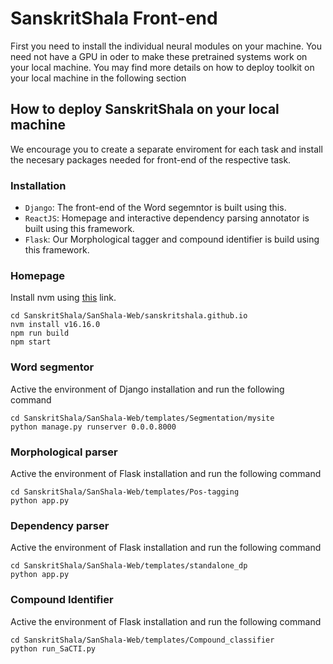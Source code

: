# SanskritShala Front-end
First you need to install the individual neural modules on your machine. You need not have a GPU in oder to make these pretrained systems work on your local machine. You may find more details on how to deploy toolkit on your local machine in the following section

## How to deploy SanskritShala on your local machine
We encourage you to create a separate enviroment for each task and install the necesary packages needed for front-end of the respective task.

### Installation
* `Django`: The front-end of the Word segemntor is built using this.
* `ReactJS`: Homepage and interactive dependency parsing annotator is built using this framework.
* `Flask`: Our Morphological tagger and compound identifier is build using this framework.

### Homepage
Install nvm using [this](https://gist.github.com/d2s/372b5943bce17b964a79) link.
```
cd SanskritShala/SanShala-Web/sanskritshala.github.io
nvm install v16.16.0
npm run build
npm start
```

### Word segmentor
Active the environment of Django installation and run the following command
```
cd SanskritShala/SanShala-Web/templates/Segmentation/mysite
python manage.py runserver 0.0.0.8000
```

### Morphological parser
Active the environment of Flask installation and run the following command
```
cd SanskritShala/SanShala-Web/templates/Pos-tagging
python app.py
```

### Dependency parser
Active the environment of Flask installation and run the following command
```
cd SanskritShala/SanShala-Web/templates/standalone_dp
python app.py
```

### Compound Identifier
Active the environment of Flask installation and run the following command
```
cd SanskritShala/SanShala-Web/templates/Compound_classifier
python run_SaCTI.py
```